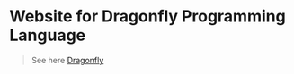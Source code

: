 # Website for Dragonfly Programming Language

> See here [Dragonfly](https://github.com/Asixa/dragonfly)
